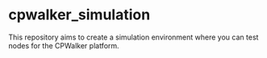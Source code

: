 # cpwalker_simulation
This repository aims to create a simulation environment where you can test nodes for the CPWalker platform.
